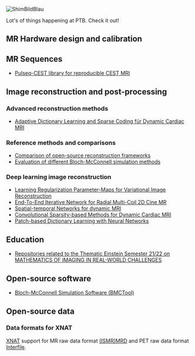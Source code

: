 
![ShimBildBlau](https://github.com/user-attachments/assets/6afb645d-8913-4d56-9a83-45b9916c3811)

Lot's of things happening at PTB. Check it out!

## MR Hardware design and calibration


## MR Sequences

- [Pulseq-CEST library for reproducible CEST MRI](https://github.com/kherz/pulseq-cest-library)

## Image reconstruction and post-processing

### Advanced reconstruction methods
- [Adaptive Dictionary Learning and Sparse Coding für Dynamic Cardiac MRI](https://github.com/koflera/AdaptiveDLMRI)

### Reference methods and comparisons
- [Comparison of open-source reconstruction frameworks](https://github.com/ckolbPTB/OpenSourceMrRecon)
- [Evaluation of different Bloch-McConnell simulation methods](https://github.com/pulseq-cest/BMsim_challenge)

### Deep learning image reconstruction

- [Learning Regularization Parameter-Maps for Variational Image Reconstruction](https://github.com/koflera/LearningRegularizationParameterMaps)
- [End-To-End Iterative Network for Radial Multi-Coil 2D Cine MR](https://github.com/koflera/DynamicRadCineMRI)
- [Spatial-temporal Networks for dynamic MRI](https://github.com/koflera/XTYT-CNN)
- [Convolutional Sparsity-based Methods for Dynamic Cardiac MRI](https://github.com/koflera/ConvSparsityNNs)
- [Patch-based Dictionary Learning with Neural Networks](https://github.com/koflera/End2End-DLMRI)

## Education
- [Repositories related to the Thematic Einstein Semester 21/22 on MATHEMATICS OF IMAGING IN REAL-WORLD CHALLENGES](https://github.com/MATHplus-Young-Academy)


## Open-source software

- [Bloch-McConnell Simulation Software (BMCTool)](https://github.com/schuenke/BMCTool)

## Open-source data

### Data formats for XNAT
[XNAT](https://xnat.org/) support for MR raw data format [(ISMR)MRD](https://github.com/ckolbPTB/xnat-ismrmrd) and PET raw data format [Interfile](https://github.com/ckolbPTB/xnat-interfile).

